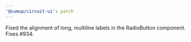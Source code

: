 ```yaml
---
'@sumup/circuit-ui': patch
---
```


Fixed the alignment of long, multiline labels in the RadioButton component. Fixes #934.
